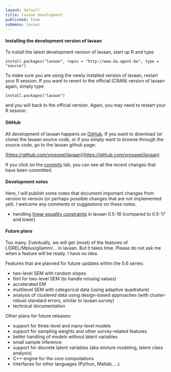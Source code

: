 ```yaml
---
layout: default
title: lavaan development
published: true
submenu: lavaan
---
```


#### Installing the development version of lavaan ####

To install the latest development version of lavaan, start up R and
type
   
    install.packages("lavaan", repos = "http://www.da.ugent.be", type = "source")

To make sure you are using the newly installed version of lavaan, restart your
R session.  If you want to revert to the official (CRAN) version of lavaan
again, simply type

    install.packages("lavaan")

and you will back to the official version. Again, you may need to restart
your R session.

#### GitHub ####

All development of lavaan happens on [GitHub](http://github.com). If
you want to download (or clone) the lavaan source code, or if you
simply want to browse through the source code, go to the lavaan github
page:

[https://github.com/yrosseel/lavaan](https://github.com/yrosseel/lavaan)

If you click on the
[commits](https://github.com/yrosseel/lavaan/commits/master) tab, you can see
all the recent changes that have been committed.

#### Development notes ####

Here, I will publish some notes that document important changes from
version to version (or perhaps possible changes that are not implemented
yet). I welcome any comments or suggestions on these notes.

- handling [linear equality constraints](http://lavaan.ugent.be/notes/lavaan_eq_constraints.pdf) in lavaan 0.5-18 (compared to 0.5-17 and lower)

#### Future plans ####

Too many. Eventually, we will get (most) of the features of
LISREL/Mplus/gllamm/... in lavaan. But it takes time. Please do not ask me when
a feature will be ready. I have no idea.

Features that are planned for future updates within the 0.6 series:

- two-level SEM with random slopes
- fiml for two-level SEM (to handle missing values)
- accelerated EM
- multilevel SEM with categorical data (using adaptive quadrature)
- analysis of clustered data using design-based approaches (with cluster-robust
standard errors, similar to lavaan.survey)
- technical documentation

Other plans for future releases:

- support for three-level and many-level models
- support for sampling weights and other survey-related features
- better handling of models without latent variables
- small sample inference
- support for discrete latent variables (aka mixture modeling, latent class analysis)
- C++ engine for the core computations
- interfaces for other languages (Python, Matlab, ...)
